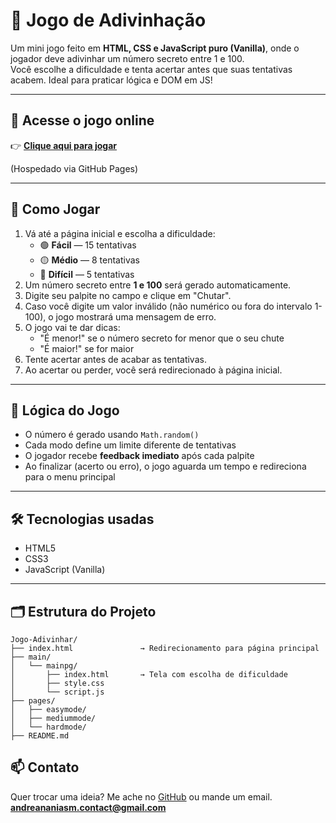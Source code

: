 # 🎯 Jogo de Adivinhação

Um mini jogo feito em **HTML, CSS e JavaScript puro (Vanilla)**, onde o jogador deve adivinhar um número secreto entre 1 e 100.  
Você escolhe a dificuldade e tenta acertar antes que suas tentativas acabem. Ideal para praticar lógica e DOM em JS!

---

## 📍 Acesse o jogo online

👉 [**Clique aqui para jogar**](https://andrepczx.github.io/Adivinhe-os-Numeros/main/mainpg/index.html)

(Hospedado via GitHub Pages)

---


## 🚀 Como Jogar

1. Vá até a página inicial e escolha a dificuldade:
   - 🟢 **Fácil** — 15 tentativas
   - 🟡 **Médio** — 8 tentativas
   - 🔴 **Difícil** — 5 tentativas
2. Um número secreto entre **1 e 100** será gerado automaticamente.
3. Digite seu palpite no campo e clique em "Chutar".
4. Caso você digite um valor inválido (não numérico ou fora do intervalo 1-100), o jogo mostrará uma mensagem de erro.
5. O jogo vai te dar dicas:
   - "É menor!" se o número secreto for menor que o seu chute
   - "É maior!" se for maior
6. Tente acertar antes de acabar as tentativas.
7. Ao acertar ou perder, você será redirecionado à página inicial.

---

## 🧠 Lógica do Jogo

- O número é gerado usando `Math.random()`
- Cada modo define um limite diferente de tentativas
- O jogador recebe **feedback imediato** após cada palpite
- Ao finalizar (acerto ou erro), o jogo aguarda um tempo e redireciona para o menu principal

---

## 🛠 Tecnologias usadas

- HTML5
- CSS3
- JavaScript (Vanilla)

---

## 🗂️ Estrutura do Projeto

```plaintext
Jogo-Adivinhar/
├── index.html               → Redirecionamento para página principal
├── main/
│   └── mainpg/
│       ├── index.html       → Tela com escolha de dificuldade
│       ├── style.css
│       └── script.js
├── pages/
│   ├── easymode/
│   ├── mediummode/
│   └── hardmode/
├── README.md
```

## 📫 Contato

Quer trocar uma ideia? Me ache no [GitHub](https://github.com/andrepczx) ou mande um email. **andreananiasm.contact@gmail.com**
